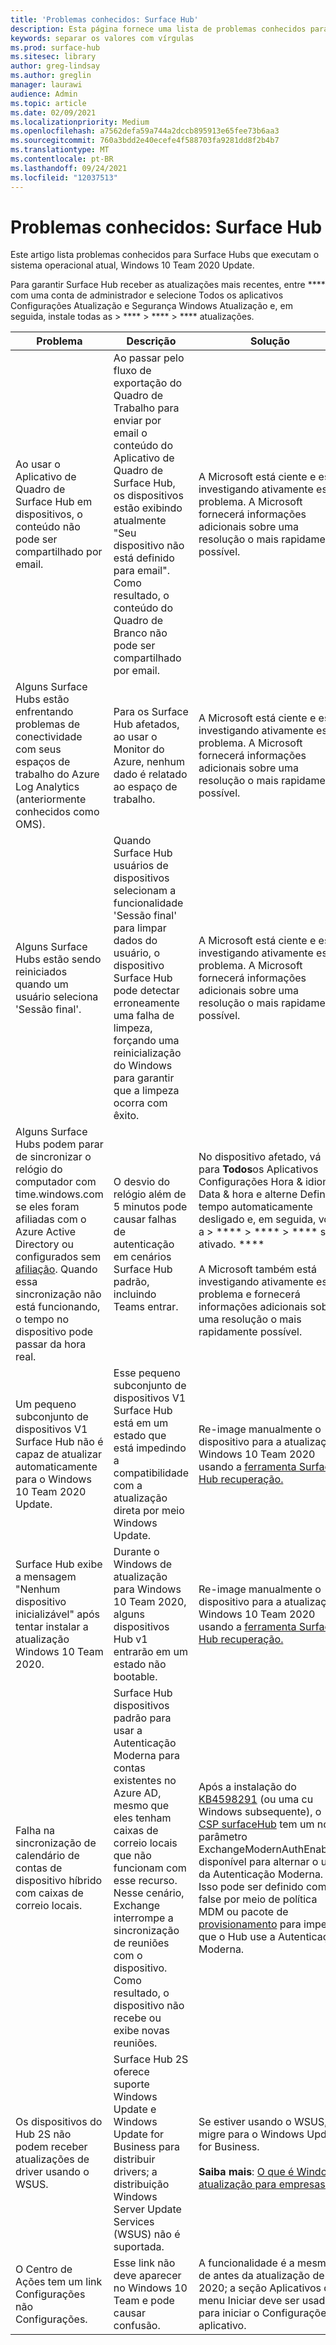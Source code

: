 ```yaml
---
title: 'Problemas conhecidos: Surface Hub'
description: Esta página fornece uma lista de problemas conhecidos para Surface Hubs
keywords: separar os valores com vírgulas
ms.prod: surface-hub
ms.sitesec: library
author: greg-lindsay
ms.author: greglin
manager: laurawi
audience: Admin
ms.topic: article
ms.date: 02/09/2021
ms.localizationpriority: Medium
ms.openlocfilehash: a7562defa59a744a2dccb895913e65fee73b6aa3
ms.sourcegitcommit: 760a3bdd2e40ecefe4f588703fa9281dd8f2b4b7
ms.translationtype: MT
ms.contentlocale: pt-BR
ms.lasthandoff: 09/24/2021
ms.locfileid: "12037513"
---
```

# <a name="known-issues-surface-hub"></a>Problemas conhecidos: Surface Hub

Este artigo lista problemas conhecidos para Surface Hubs que executam o sistema operacional atual, Windows 10 Team 2020 Update.

Para garantir Surface Hub receber as atualizações mais recentes, entre **** com uma conta de administrador e selecione Todos os aplicativos Configurações Atualização e Segurança Windows Atualização e, em seguida, instale todas as  >  ****  >  ****  >  **** atualizações.




| Problema                                                                                                   | Descrição                                                                                                                                                                                                                                                                                                                                                                                                                             | Solução                                                                                                                                                                                                                                                                                                                                                                                                                                                                                                                            |
| ----------------------------------------------------------------------------------------------------------- | ------------------------------------------------------------------------------------------------------------------------------------------------------------------------------------------------------------------------------------------------------------------------------------------------------------------------------------------------------------------------------------------------------------------------------------------- | ------------------------------------------------------------------------------------------------------------------------------------------------------------------------------------------------------------------------------------------------------------------------------------------------------------------------------------------------------------------------------------------------------------------------------------------------------------------------------------------------------------------------------------- |
| Ao usar o Aplicativo de Quadro de Surface Hub em dispositivos, o conteúdo não pode ser compartilhado por email.             | Ao passar pelo fluxo de exportação do Quadro de Trabalho para enviar por email o conteúdo do Aplicativo de Quadro de Surface Hub, os dispositivos estão exibindo atualmente "Seu dispositivo não está definido para email".  Como resultado, o conteúdo do Quadro de Branco não pode ser compartilhado por email.                                                                                                                                                                                                                   | A Microsoft está ciente e está investigando ativamente esse problema.  A Microsoft fornecerá informações adicionais sobre uma resolução o mais rapidamente possível.                                                                                                                                                                                                                                                                                                                                                                   |
| Alguns Surface Hubs estão enfrentando problemas de conectividade com seus espaços de trabalho do Azure Log Analytics (anteriormente conhecidos como OMS).                                                                        | Para os Surface Hub afetados, ao usar o Monitor do Azure, nenhum dado é relatado ao espaço de trabalho.                                                                                                                                                                                                                                      | A Microsoft está ciente e está investigando ativamente esse problema.  A Microsoft fornecerá informações adicionais sobre uma resolução o mais rapidamente possível.                                                                                                                                                                                                                                                                                                                                                                   |
| Alguns Surface Hubs estão sendo reiniciados quando um usuário seleciona 'Sessão final'.                                                                      | Quando Surface Hub usuários de dispositivos selecionam a funcionalidade 'Sessão final' para limpar dados do usuário, o dispositivo Surface Hub pode detectar erroneamente uma falha de limpeza, forçando uma reinicialização do Windows para garantir que a limpeza ocorra com êxito.                                                                                                                                                                      | A Microsoft está ciente e está investigando ativamente esse problema.  A Microsoft fornecerá informações adicionais sobre uma resolução o mais rapidamente possível.                                                                                                                                                                                                                                                                                                                                                                   |
| Alguns Surface Hubs podem parar de sincronizar o relógio do computador com time.windows.com se eles foram afiliadas com o Azure Active Directory ou configurados sem [afiliação](prepare-your-environment-for-surface-hub.md#device-affiliation). Quando essa sincronização não está funcionando, o tempo no dispositivo pode passar da hora real.       | O desvio do relógio além de 5 minutos pode causar falhas de autenticação em cenários Surface Hub padrão, incluindo Teams entrar.                                                                                                                                                                     | No dispositivo afetado, vá para **Todos**os Aplicativos Configurações Hora & idioma Data & hora e alterne Definir tempo automaticamente desligado e, em seguida, volte a  >  ****  >  ****  >  **** ser ativado. ****<br> <br>A Microsoft também está investigando ativamente esse problema e fornecerá informações adicionais sobre uma resolução o mais rapidamente possível.                             |
| Um pequeno subconjunto de dispositivos V1 Surface Hub não é capaz de atualizar automaticamente para o Windows 10 Team 2020 Update.                                            | Esse pequeno subconjunto de dispositivos V1 Surface Hub está em um estado que está impedindo a compatibilidade com a atualização direta por meio Windows Update.                                                                                                                                          | Re-image manualmente o dispositivo para a atualização Windows 10 Team 2020 usando a [ferramenta Surface Hub recuperação.](surface-hub-recovery-tool.md)                                                                                                                                                                                 |
| Surface Hub exibe a mensagem "Nenhum dispositivo inicializável" após tentar instalar a atualização Windows 10 Team 2020.                                                                        | Durante o Windows de atualização para Windows 10 Team 2020, alguns dispositivos Hub v1 entrarão em um estado não bootable.                                                                                                                                                                                                                                       | Re-image manualmente o dispositivo para a atualização Windows 10 Team 2020 usando a [ferramenta Surface Hub recuperação.](surface-hub-recovery-tool.md)                                                                                                                                                          |
| Falha na sincronização de calendário de contas de dispositivo híbrido com caixas de correio locais.   | Surface Hub dispositivos padrão para usar a Autenticação Moderna para contas existentes no Azure AD, mesmo que eles tenham caixas de correio locais que não funcionam com esse recurso. Nesse cenário, Exchange interrompe a sincronização de reuniões com o dispositivo. Como resultado, o dispositivo não recebe ou exibe novas reuniões.                                                                                                    | Após a instalação do [KB4598291](https://support.microsoft.com/help/4598291) (ou uma cu Windows subsequente), o [CSP surfaceHub](/windows/client-management/mdm/surfacehub-csp) tem um novo parâmetro ExchangeModernAuthEnabled disponível para alternar o uso da Autenticação Moderna. Isso pode ser definido como false por meio de política MDM ou pacote de [provisionamento](https://download.microsoft.com/download/8/3/F/83FD5089-D14E-42E3-AF7C-6FC36F80D347/ExchangeModernAuthDisabled.ppkg) para impedir que o Hub use a Autenticação Moderna.                                                                                                |
| Os dispositivos do Hub 2S não podem receber atualizações de driver usando o WSUS.                                             | Surface Hub 2S oferece suporte Windows Update e Windows Update for Business para distribuir drivers; a distribuição Windows Server Update Services (WSUS) não é suportada.                                                                                                                                                                                                                                                                      | Se estiver usando o WSUS, migre para o Windows Update for Business.<br> <br>**Saiba mais**: [O que é Windows atualização para empresas?](/windows/deployment/update/waas-manage-updates-wufb)                                                                                                                                                                                                                                                                                                                            |
| O Centro de Ações tem um link Configurações não Configurações. | Esse link não deve aparecer no Windows 10 Team e pode causar confusão.   | A funcionalidade é a mesma de antes da atualização de 2020; a seção Aplicativos do menu Iniciar deve ser usada para iniciar o Configurações aplicativo.    |
